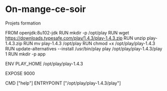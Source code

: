 # On-mange-ce-soir
Projets formation

FROM openjdk:8u102-jdk
RUN mkdir -p /opt/play
RUN wget https://downloads.typesafe.com/play/1.4.3/play-1.4.3.zip
RUN unzip play-1.4.3.zip
RUN mv play-1.4.3 /opt/play
RUN chmod +x /opt/play/play-1.4.3
RUN update-alternatives --install /usr/bin/play play /opt/play/play-1.4.3/play 1
RUN mkdir -p app

ENV PLAY_HOME /opt/play/play-1.4.3

EXPOSE 9000

CMD ["help"]
ENTRYPOINT ["/opt/play/play-1.4.3/play"]
